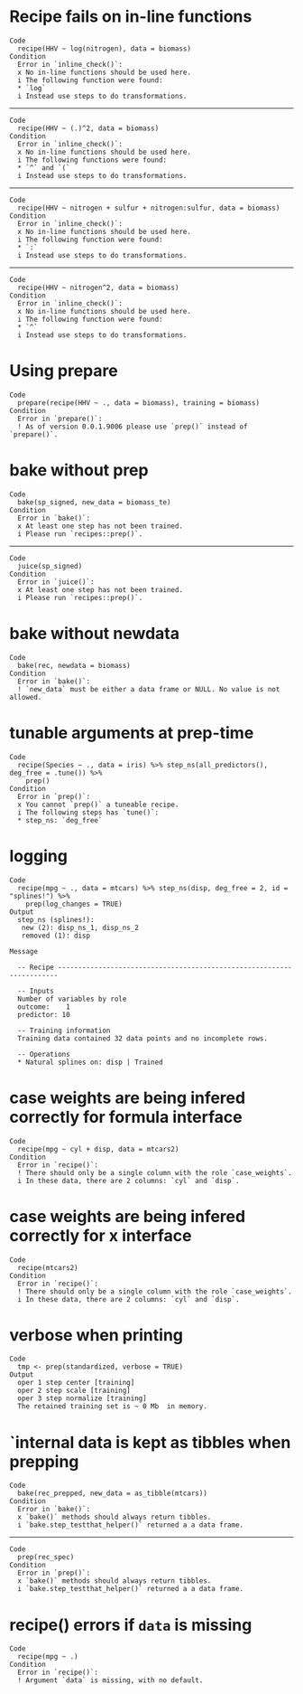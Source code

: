# Recipe fails on in-line functions

    Code
      recipe(HHV ~ log(nitrogen), data = biomass)
    Condition
      Error in `inline_check()`:
      x No in-line functions should be used here.
      i The following function were found:
      * `log`
      i Instead use steps to do transformations.

---

    Code
      recipe(HHV ~ (.)^2, data = biomass)
    Condition
      Error in `inline_check()`:
      x No in-line functions should be used here.
      i The following functions were found:
      * `^` and `(`
      i Instead use steps to do transformations.

---

    Code
      recipe(HHV ~ nitrogen + sulfur + nitrogen:sulfur, data = biomass)
    Condition
      Error in `inline_check()`:
      x No in-line functions should be used here.
      i The following function were found:
      * `:`
      i Instead use steps to do transformations.

---

    Code
      recipe(HHV ~ nitrogen^2, data = biomass)
    Condition
      Error in `inline_check()`:
      x No in-line functions should be used here.
      i The following function were found:
      * `^`
      i Instead use steps to do transformations.

# Using prepare

    Code
      prepare(recipe(HHV ~ ., data = biomass), training = biomass)
    Condition
      Error in `prepare()`:
      ! As of version 0.0.1.9006 please use `prep()` instead of `prepare()`.

# bake without prep

    Code
      bake(sp_signed, new_data = biomass_te)
    Condition
      Error in `bake()`:
      x At least one step has not been trained.
      i Please run `recipes::prep()`.

---

    Code
      juice(sp_signed)
    Condition
      Error in `juice()`:
      x At least one step has not been trained.
      i Please run `recipes::prep()`.

# bake without newdata

    Code
      bake(rec, newdata = biomass)
    Condition
      Error in `bake()`:
      ! `new_data` must be either a data frame or NULL. No value is not allowed.

# tunable arguments at prep-time

    Code
      recipe(Species ~ ., data = iris) %>% step_ns(all_predictors(), deg_free = .tune()) %>%
        prep()
    Condition
      Error in `prep()`:
      x You cannot `prep()` a tuneable recipe.
      i The following steps has `tune()`:
      * step_ns: `deg_free`

# logging

    Code
      recipe(mpg ~ ., data = mtcars) %>% step_ns(disp, deg_free = 2, id = "splines!") %>%
        prep(log_changes = TRUE)
    Output
      step_ns (splines!): 
       new (2): disp_ns_1, disp_ns_2
       removed (1): disp
      
    Message
      
      -- Recipe ----------------------------------------------------------------------
      
      -- Inputs 
      Number of variables by role
      outcome:    1
      predictor: 10
      
      -- Training information 
      Training data contained 32 data points and no incomplete rows.
      
      -- Operations 
      * Natural splines on: disp | Trained

# case weights are being infered correctly for formula interface

    Code
      recipe(mpg ~ cyl + disp, data = mtcars2)
    Condition
      Error in `recipe()`:
      ! There should only be a single column with the role `case_weights`.
      i In these data, there are 2 columns: `cyl` and `disp`.

# case weights are being infered correctly for x interface

    Code
      recipe(mtcars2)
    Condition
      Error in `recipe()`:
      ! There should only be a single column with the role `case_weights`.
      i In these data, there are 2 columns: `cyl` and `disp`.

# verbose when printing

    Code
      tmp <- prep(standardized, verbose = TRUE)
    Output
      oper 1 step center [training] 
      oper 2 step scale [training] 
      oper 3 step normalize [training] 
      The retained training set is ~ 0 Mb  in memory.
      

# `internal data is kept as tibbles when prepping

    Code
      bake(rec_prepped, new_data = as_tibble(mtcars))
    Condition
      Error in `bake()`:
      x `bake()` methods should always return tibbles.
      i `bake.step_testthat_helper()` returned a a data frame.

---

    Code
      prep(rec_spec)
    Condition
      Error in `prep()`:
      x `bake()` methods should always return tibbles.
      i `bake.step_testthat_helper()` returned a a data frame.

# recipe() errors if `data` is missing

    Code
      recipe(mpg ~ .)
    Condition
      Error in `recipe()`:
      ! Argument `data` is missing, with no default.

